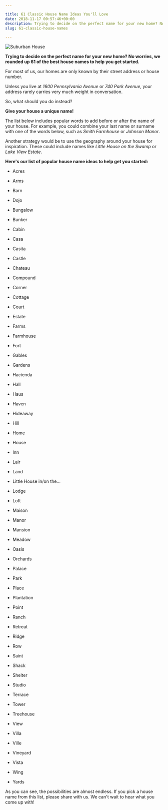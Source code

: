 ```yaml
---

title: 61 Classic House Name Ideas You'll Love
date: 2018-11-17 00:57:46+00:00
description: Trying to decide on the perfect name for your new home? No worries, we rounded up 61 of the best house names to help you get started.
slug: 61-classic-house-names

---
```


![Suburban House](https://www.doorwaysmagazine.com/wp-content/uploads/suburban_house.jpg)

**Trying to decide on the perfect name for your new home? No worries, we rounded up 61 of the best house names to help you get started.**





For most of us, our homes are only known by their street address or house number.





Unless you live at _1600 Pennsylvania Avenue_ or _740 Park Avenue_, your address rarely carries very much weight in conversation.





So, what should you do instead?





**Give your house a unique name!**





The list below includes popular words to add before or after the name of your house. For example, you could combine your last name or surname with one of the words below, such as _Smith Farmhouse_ or _Johnson Manor_.





Another strategy would be to use the geography around your house for inspiration. These could include names like _Little House on the Swamp_ or _Lake View Estate_.





**Here's our list of popular house name ideas to help get you started:**







  * Acres


  * Arms


  * Barn


  * Dojo


  * Bungalow


  * Bunker


  * Cabin


  * Casa


  * Casita


  * Castle


  * Chateau


  * Compound


  * Corner


  * Cottage


  * Court


  * Estate


  * Farms


  * Farmhouse


  * Fort


  * Gables


  * Gardens


  * Hacienda


  * Hall


  * Haus


  * Haven


  * Hideaway


  * Hill


  * Home


  * House


  * Inn


  * Lair


  * Land


  * Little House in/on the...


  * Lodge


  * Loft


  * Maison


  * Manor


  * Mansion


  * Meadow


  * Oasis


  * Orchards


  * Palace


  * Park


  * Place


  * Plantation


  * Point


  * Ranch


  * Retreat


  * Ridge


  * Row


  * Saint


  * Shack


  * Shelter


  * Studio


  * Terrace


  * Tower


  * Treehouse


  * View


  * Villa


  * Ville


  * Vineyard


  * Vista


  * Wing


  * Yards



As you can see, the possibilities are almost endless. If you pick a house name from this list, please share with us. We can't wait to hear what you come up with!
